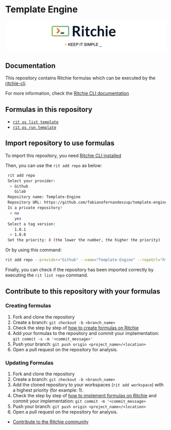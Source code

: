 <!-- markdownlint-disable MD013-->

# Template Engine

![Rit banner](/docs/img/ritchie-banner.png)

## Documentation

This repository contains Ritchie formulas which can be executed by the [ritchie-cli](https://github.com/ZupIT/ritchie-cli).

For more information, check the [Ritchie CLI documentation](https://docs.ritchiecli.io)

## Formulas in this repository

- [`rit os list template`](https://github.com/fabianofernandeszup/template-engine/tree/main/os/list/template)
- [`rit os run template`](https://github.com/fabianofernandeszup/template-engine/tree/main/os/run/template)

## Import repository to use formulas

To import this repository, you need [Ritchie CLI installed](https://docs.ritchiecli.io/getting-started/installation)

Then, you can use the `rit add repo` as below:

```bash
 rit add repo
 Select your provider:
  > Github
    Gilab
 Repository name: Template-Engine
 Repository URL: https://github.com/fabianofernandeszup/template-engine
 Is a private repository?
  > no
    yes
 Select a tag version:
    1.0.1
  > 1.0.0
 Set the priority: X (the lower the number, the higher the priority)
```

Or by using this command:

```bash
rit add repo --provider="Github" --name="Template-Engine" --repoUrl="https://github.com/fabianofernandeszup/template-engine" --priority=1 --tag="1.0.0"
```

Finally, you can check if the repository has been imported correctly by executing the `rit list repo` command.

## Contribute to this repository with your formulas

### Creating formulas

1. Fork and clone the repository
2. Create a branch: `git checkout -b <branch_name>`
3. Check the step by step of [how to create formulas on Ritchie](https://docs.ritchiecli.io/tutorials/formulas/how-to-create-formulas)
4. Add your formulas to the repository and commit your implementation: `git commit -s -m '<commit_message>'`
5. Push your branch: `git push origin <project_name>/<location>`
6. Open a pull request on the repository for analysis.

### Updating Formulas

1. Fork and clone the repository
2. Create a branch: `git checkout -b <branch_name>`
3. Add the cloned repository to your workspaces (`rit add workspace`) with a highest priority (for example: 1).
4. Check the step by step of [how to implement formulas on Ritchie](https://docs.ritchiecli.io/tutorials/formulas/how-to-implement-a-formula)
and commit your implementation: `git commit -m '<commit_message>`
5. Push your branch: `git push origin <project_name>/<location>`
6. Open a pull request on the repository for analysis.

- [Contribute to the Ritchie community](https://github.com/ZupIT/ritchie-formulas/blob/master/CONTRIBUTING.md)
